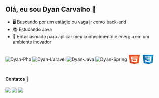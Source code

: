 ## Olá, eu sou Dyan Carvalho 👋

- 🖥️ Buscando por um estágio ou vaga jr como back-end
- 📚 Estudando Java
- 🚀 Entusiasmado para aplicar meu conhecimento e energia em um ambiente inovador

<div style="display: inline_block"><br>
  <img align="center" alt="Dyan-Php" height="40" width="50" src="https://cdn.jsdelivr.net/gh/devicons/devicon@latest/icons/php/php-original.svg">
  <img align="center" alt="Dyan-Laravel" height="30" width="40" src="https://cdn.jsdelivr.net/gh/devicons/devicon@latest/icons/laravel/laravel-original.svg">
  <img align="center" alt="Dyan-Java" height="30" width="40" src="https://cdn.jsdelivr.net/gh/devicons/devicon@latest/icons/java/java-original.svg">   
  <img align="center" alt="Dyan-Spring" height="30" width="40" src="https://cdn.jsdelivr.net/gh/devicons/devicon@latest/icons/spring/spring-original.svg">
  <img align="center" alt="Dyan-HTML" height="30" width="40" src="https://raw.githubusercontent.com/devicons/devicon/master/icons/html5/html5-original.svg">
  <img align="center" alt="Dyan-CSS" height="30" width="40" src="https://raw.githubusercontent.com/devicons/devicon/master/icons/css3/css3-original.svg">
</div>

#

#### Contatos 💬

<div>  
  <a href="https://www.linkedin.com/in/dyan-carvalho/" target="_blank"><img src="https://img.shields.io/badge/-LinkedIn-%230077B5?style=for-the-badge&logo=linkedin&logoColor=white" target="_blank"></a>
  <a href = "mailto:soudyancarvalho@gmail.com"><img src="https://img.shields.io/badge/Gmail-D14836?style=for-the-badge&logo=gmail&logoColor=white" target="_blank"></a>
  <a href="https://t.me/dyancarvalho" target="_blank"><img src="https://img.shields.io/badge/Telegram-2CA5E0?style=for-the-badge&logo=telegram&logoColor=white" target="_blank"></a>
</div>

